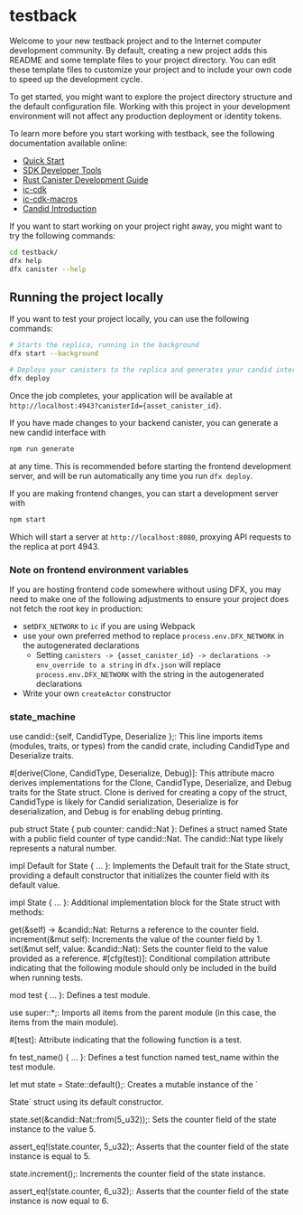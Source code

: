 # testback

Welcome to your new testback project and to the Internet computer development community. By default, creating a new project adds this README and some template files to your project directory. You can edit these template files to customize your project and to include your own code to speed up the development cycle.

To get started, you might want to explore the project directory structure and the default configuration file. Working with this project in your development environment will not affect any production deployment or identity tokens.

To learn more before you start working with testback, see the following documentation available online:

- [Quick Start](https://internetcomputer.org/docs/current/developer-docs/setup/deploy-locally)
- [SDK Developer Tools](https://internetcomputer.org/docs/current/developer-docs/setup/install)
- [Rust Canister Development Guide](https://internetcomputer.org/docs/current/developer-docs/backend/rust/)
- [ic-cdk](https://docs.rs/ic-cdk)
- [ic-cdk-macros](https://docs.rs/ic-cdk-macros)
- [Candid Introduction](https://internetcomputer.org/docs/current/developer-docs/backend/candid/)

If you want to start working on your project right away, you might want to try the following commands:

```bash
cd testback/
dfx help
dfx canister --help
```

## Running the project locally

If you want to test your project locally, you can use the following commands:

```bash
# Starts the replica, running in the background
dfx start --background

# Deploys your canisters to the replica and generates your candid interface
dfx deploy
```

Once the job completes, your application will be available at `http://localhost:4943?canisterId={asset_canister_id}`.

If you have made changes to your backend canister, you can generate a new candid interface with

```bash
npm run generate
```

at any time. This is recommended before starting the frontend development server, and will be run automatically any time you run `dfx deploy`.

If you are making frontend changes, you can start a development server with

```bash
npm start
```

Which will start a server at `http://localhost:8080`, proxying API requests to the replica at port 4943.

### Note on frontend environment variables

If you are hosting frontend code somewhere without using DFX, you may need to make one of the following adjustments to ensure your project does not fetch the root key in production:

- set`DFX_NETWORK` to `ic` if you are using Webpack
- use your own preferred method to replace `process.env.DFX_NETWORK` in the autogenerated declarations
  - Setting `canisters -> {asset_canister_id} -> declarations -> env_override to a string` in `dfx.json` will replace `process.env.DFX_NETWORK` with the string in the autogenerated declarations
- Write your own `createActor` constructor
### state_machine

use candid::{self, CandidType, Deserialize };: This line imports items (modules, traits, or types) from the candid crate, including CandidType and Deserialize traits.

#[derive(Clone, CandidType, Deserialize, Debug)]: This attribute macro derives implementations for the Clone, CandidType, Deserialize, and Debug traits for the State struct. Clone is derived for creating a copy of the struct, CandidType is likely for Candid serialization, Deserialize is for deserialization, and Debug is for enabling debug printing.

pub struct State { pub counter: candid::Nat }: Defines a struct named State with a public field counter of type candid::Nat. The candid::Nat type likely represents a natural number.

impl Default for State { ... }: Implements the Default trait for the State struct, providing a default constructor that initializes the counter field with its default value.

impl State { ... }: Additional implementation block for the State struct with methods:

get(&self) -> &candid::Nat: Returns a reference to the counter field.
increment(&mut self): Increments the value of the counter field by 1.
set(&mut self, value: &candid::Nat): Sets the counter field to the value provided as a reference.
#[cfg(test)]: Conditional compilation attribute indicating that the following module should only be included in the build when running tests.

mod test { ... }: Defines a test module.

use super::*;: Imports all items from the parent module (in this case, the items from the main module).

#[test]: Attribute indicating that the following function is a test.

fn test_name() { ... }: Defines a test function named test_name within the test module.

let mut state = State::default();: Creates a mutable instance of the `

State` struct using its default constructor.

state.set(&candid::Nat::from(5_u32));: Sets the counter field of the state instance to the value 5.

assert_eq!(state.counter, 5_u32);: Asserts that the counter field of the state instance is equal to 5.

state.increment();: Increments the counter field of the state instance.

assert_eq!(state.counter, 6_u32);: Asserts that the counter field of the state instance is now equal to 6.
